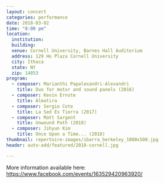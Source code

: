 ```yaml
---
layout: concert
categories: performance
date: 2018-03-02
time: "8:00 pm"
location:
  institution:
  building:
  venue: Cornell University, Barnes Hall Auditorium
  address: 129 Ho Plaza Cornell University
  city: Ithaca
  state: NY
  zip: 14853
program:
  - composer: Marianthi Papalexandri-Alexandri
    title: Duo for motor and sound panels (2016)
  - composer: Kevin Ernste
    title: Almatira
  - composer: Sergio Cote
    title: La Sed Es Tierra (2017)
  - composer: Matt Sargent
    title: Unwound Path (2018)
  - composer: Jihyun Kim
    title: Once Upon a Time... (2018)
thumbnail: repertoire-images/ibarra_berkeley_1000x500.jpg
header: auto-add/featured/2018-cornell.jpg

---
```


More information available here: <a href="https://www.facebook.com/events/163529420963920/" target="blank">https://www.facebook.com/events/163529420963920/ </a>

<!-- should we have a separate field for ticket sales and time -->

